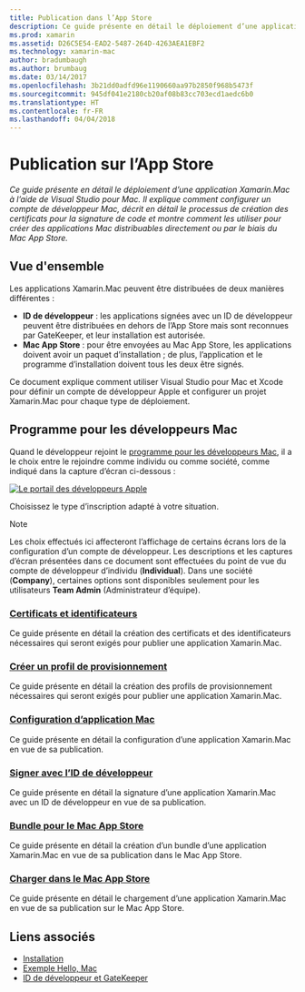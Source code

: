 ```yaml
---
title: Publication dans l’App Store
description: Ce guide présente en détail le déploiement d’une application Xamarin.Mac à l’aide de Visual Studio pour Mac. Il explique comment configurer un compte de développeur Mac, décrit en détail le processus de création des certificats pour la signature de code et montre comment les utiliser pour créer des applications Mac distribuables directement ou par le biais du Mac App Store.
ms.prod: xamarin
ms.assetid: D26C5E54-EAD2-5487-264D-4263AEA1EBF2
ms.technology: xamarin-mac
author: bradumbaugh
ms.author: brumbaug
ms.date: 03/14/2017
ms.openlocfilehash: 3b21dd0adfd96e1190660aa97b2850f968b5473f
ms.sourcegitcommit: 945df041e2180cb20af08b83cc703ecd1aedc6b0
ms.translationtype: HT
ms.contentlocale: fr-FR
ms.lasthandoff: 04/04/2018
---
```

# <a name="publishing-to-the-app-store"></a>Publication sur l’App Store

_Ce guide présente en détail le déploiement d’une application Xamarin.Mac à l’aide de Visual Studio pour Mac. Il explique comment configurer un compte de développeur Mac, décrit en détail le processus de création des certificats pour la signature de code et montre comment les utiliser pour créer des applications Mac distribuables directement ou par le biais du Mac App Store._

## <a name="overview"></a>Vue d'ensemble

Les applications Xamarin.Mac peuvent être distribuées de deux manières différentes :

- **ID de développeur** : les applications signées avec un ID de développeur peuvent être distribuées en dehors de l’App Store mais sont reconnues par GateKeeper, et leur installation est autorisée.
- **Mac App Store** : pour être envoyées au Mac App Store, les applications doivent avoir un paquet d’installation ; de plus, l’application et le programme d’installation doivent tous les deux être signés.

Ce document explique comment utiliser Visual Studio pour Mac et Xcode pour définir un compte de développeur Apple et configurer un projet Xamarin.Mac pour chaque type de déploiement.


## <a name="mac-developer-program"></a>Programme pour les développeurs Mac

Quand le développeur rejoint le [programme pour les développeurs Mac](https://developer.apple.com/devcenter/mac/), il a le choix entre le rejoindre comme individu ou comme société, comme indiqué dans la capture d’écran ci-dessous :

[![Le portail des développeurs Apple](images/image1.png "Le portail des développeurs Apple")](images/image1-large.png#lightbox)

Choisissez le type d’inscription adapté à votre situation.

> [!NOTE]
> Les choix effectués ici affecteront l’affichage de certains écrans lors de la configuration d’un compte de développeur. Les descriptions et les captures d’écran présentées dans ce document sont effectuées du point de vue du compte de développeur d’individu (**Individual**). Dans une société (**Company**), certaines options sont disponibles seulement pour les utilisateurs **Team Admin** (Administrateur d’équipe).


### <a name="certificates-and-identifiersmacdeploy-testpublishing-to-the-app-storecertificates-identifiersmd"></a>[Certificats et identificateurs](~/mac/deploy-test/publishing-to-the-app-store/certificates-identifiers.md)

Ce guide présente en détail la création des certificats et des identificateurs nécessaires qui seront exigés pour publier une application Xamarin.Mac.


### <a name="create-provisioning-profilemacdeploy-testpublishing-to-the-app-storeprofilesmd"></a>[Créer un profil de provisionnement](~/mac/deploy-test/publishing-to-the-app-store/profiles.md)

Ce guide présente en détail la création des profils de provisionnement nécessaires qui seront exigés pour publier une application Xamarin.Mac.


### <a name="mac-app-configurationmacdeploy-testpublishing-to-the-app-storeapp-configurationmd"></a>[Configuration d’application Mac](~/mac/deploy-test/publishing-to-the-app-store/app-configuration.md)

Ce guide présente en détail la configuration d’une application Xamarin.Mac en vue de sa publication.


### <a name="sign-with-developer-idmacdeploy-testpublishing-to-the-app-storesigningmd"></a>[Signer avec l’ID de développeur](~/mac/deploy-test/publishing-to-the-app-store/signing.md)

Ce guide présente en détail la signature d’une application Xamarin.Mac avec un ID de développeur en vue de sa publication.


### <a name="bundle-for-mac-app-storemacdeploy-testpublishing-to-the-app-storebundlingmd"></a>[Bundle pour le Mac App Store](~/mac/deploy-test/publishing-to-the-app-store/bundling.md)

Ce guide présente en détail la création d’un bundle d’une application Xamarin.Mac en vue de sa publication dans le Mac App Store.


### <a name="upload-to-mac-app-storemacdeploy-testpublishing-to-the-app-storeuploadingmd"></a>[Charger dans le Mac App Store](~/mac/deploy-test/publishing-to-the-app-store/uploading.md)

Ce guide présente en détail le chargement d’une application Xamarin.Mac en vue de sa publication sur le Mac App Store.


## <a name="related-links"></a>Liens associés

- [Installation](/visualstudio/mac/installation/)
- [Exemple Hello, Mac](~/mac/get-started/hello-mac.md)
- [ID de développeur et GateKeeper](https://developer.apple.com/resources/developer-id/)
